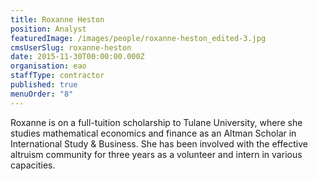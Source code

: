 ```yaml
---
title: Roxanne Heston
position: Analyst
featuredImage: /images/people/roxanne-heston_edited-3.jpg
cmsUserSlug: roxanne-heston
date: 2015-11-30T00:00:00.000Z
organisation: eao
staffType: contractor
published: true
menuOrder: "8"
---
```


Roxanne is on a full-tuition scholarship to Tulane University, where she studies mathematical economics and finance as an Altman Scholar in International Study &amp; Business. She has been involved with the effective altruism community for three years as a volunteer and intern in various capacities.  
